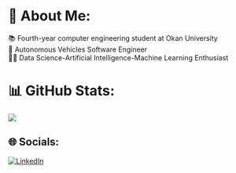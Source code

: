 # 💫 About Me:
📚 Fourth-year computer engineering student at Okan University<br>🚗 Autonomous Vehicles Software Engineer<br>👨‍💻 Data Science-Artificial Intelligence-Machine Learning Enthusiast

# 📊 GitHub Stats:
![](https://github-readme-stats.vercel.app/api/top-langs/?username=hamitkoculu&theme=dark&hide_border=false&include_all_commits=true&count_private=true&layout=compact)

## 🌐 Socials: 
[![LinkedIn](https://img.shields.io/badge/LinkedIn-%230077B5.svg?logo=linkedin&logoColor=white)](https://linkedin.com/in/hamitkoculu/)
<!-- Proudly created with GPRM ( https://gprm.itsvg.in ) -->
